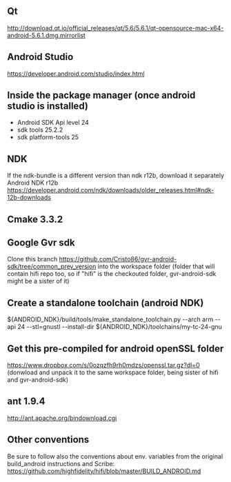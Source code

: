 
## Qt
http://download.qt.io/official_releases/qt/5.6/5.6.1/qt-opensource-mac-x64-android-5.6.1.dmg.mirrorlist

## Android Studio
https://developer.android.com/studio/index.html

## Inside the package manager (once android studio is installed)
- Android SDK Api level 24
- sdk tools 25.2.2
- sdk platform-tools 25

## NDK
If the ndk-bundle is a different version than ndk r12b, download it separately
Android NDK r12b
https://developer.android.com/ndk/downloads/older_releases.html#ndk-12b-downloads

## Cmake 3.3.2

## Google Gvr sdk
Clone this branch https://github.com/Cristo86/gvr-android-sdk/tree/common_prev_version into the workspace folder (folder that will contain hifi repo too, so if "hifi" is the checkouted folder, gvr-android-sdk might be a sister of it)

## Create a standalone toolchain (android NDK)
${ANDROID_NDK}/build/tools/make_standalone_toolchain.py --arch arm --api 24 --stl=gnustl --install-dir ${ANDROID_NDK}/toolchains/my-tc-24-gnu

## Get this pre-compiled for android openSSL folder
https://www.dropbox.com/s/0ozqzfh9rh0mdzs/openssl.tar.gz?dl=0
(donwload and unpack it to the same workspace folder, being sister of hifi and gvr-android-sdk)

## ant 1.9.4
http://ant.apache.org/bindownload.cgi

## Other conventions
Be sure to follow also the conventions about env. variables from the original build_android instructions and Scribe:
https://github.com/highfidelity/hifi/blob/master/BUILD_ANDROID.md
